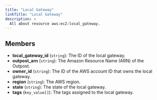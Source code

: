 ```yaml
---
title: "Local Gateway"
linkTitle: "Local Gateway"
description: >
  All about resource aws:ec2:local_gateway.
---
```



## Members
* **local_gateway_id**
(`string`):
The ID of the local gateway.
* **outpost_arn**
(`string`):
The Amazon Resource Name (ARN) of the Outpost.
* **owner_id**
(`string`):
The ID of the AWS account ID that owns the local gateway.
* **region**
(`string`):
The AWS region.
* **state**
(`string`):
The state of the local gateway.
* **tags**
(`key_value[]`):
The tags assigned to the local gateway.
